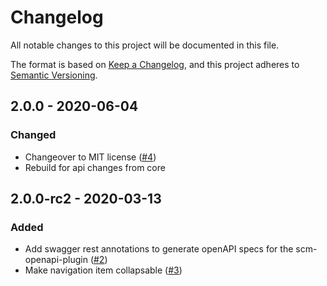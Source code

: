 # Changelog
All notable changes to this project will be documented in this file.

The format is based on [Keep a Changelog](https://keepachangelog.com/en/1.0.0/),
and this project adheres to [Semantic Versioning](https://semver.org/spec/v2.0.0.html).

## 2.0.0 - 2020-06-04
### Changed
- Changeover to MIT license ([#4](https://github.com/scm-manager/scm-support-plugin/pull/4))
- Rebuild for api changes from core

## 2.0.0-rc2 - 2020-03-13
### Added
- Add swagger rest annotations to generate openAPI specs for the scm-openapi-plugin ([#2](https://github.com/scm-manager/scm-support-plugin/pull/2))
- Make navigation item collapsable ([#3](https://github.com/scm-manager/scm-support-plugin/pull/3))

